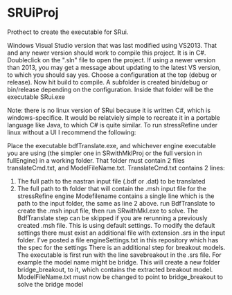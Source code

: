 # SRUiProj
 Prothect to create the executable for SRui.
 
 Windows Visual Studio version that was last modified using VS2013.
 That and any newer version should work to compile this project.
 It is in C#. Doubleclick on the ".sln" file to open the project.
 If using a newer version than 2013, you may get a message about updating to the latest VS version, to which you should say yes.
 Choose a configuration at the top (debug or release).
 Now hit build to compile. A subfolder is created bin/debug or bin/release depending on the configuration. Inside that folder
 will be the executable SRui.exe
 
 Note: there is no linux version of SRui because it is written C#, which is windows-specifice. It would be relatviely simple to recreate 
 it in a portable language like Java, to which C# is quite similar.
 To run stressRefine under linux without a UI I recommend the following:
 
 Place the executable bdfTranslate.exe, and whichever engine executable you are using (the simpler one in SRwithMklProj or the full version in fullEngine) in a working folder.
 That folder must contain 2 files translateCmd.txt, and ModelFileName.txt.
 TranslateCmd.txt contains 2 lines:
 1. The full path to the nastran input file (.bdf or .dat) to be translated
 2. The full path to th folder that will contain the .msh input file for the stressRefine engine
 Modefilename contains a single line which is the path to the input folder, the same as line 2 above.
 run BdfTranslate to create the .msh input file, then run SRwithMkl.exe to solve.
 The BdfTranslate step can be skipped if you are rerunning a previously created .msh file.
 This is using default settings. To modify the default settings there must exist an additional file with extension .srs in the input
 folder. I've posted a file engineSettings.txt in this repository which has the spec for the settings
 There is an additional step for breakout models.
 The executable is first run with the line savebreakout in the .srs file.
 For example the model name might be bridge. 
 This will create a new folder bridge_breakout, to it, which contains the extracted breakout model.
 ModelFileName.txt must now be changed to point to bridge_breakout to solve the bridge model
 
 
